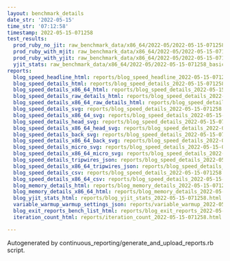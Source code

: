 ```yaml
---
layout: benchmark_details
date_str: '2022-05-15'
time_str: '07:12:58'
timestamp: 2022-05-15-071258
test_results:
  prod_ruby_no_jit: raw_benchmark_data/x86_64/2022-05/2022-05-15-071258_basic_benchmark_prod_ruby_no_jit.json
  prod_ruby_with_mjit: raw_benchmark_data/x86_64/2022-05/2022-05-15-071258_basic_benchmark_prod_ruby_with_mjit.json
  prod_ruby_with_yjit: raw_benchmark_data/x86_64/2022-05/2022-05-15-071258_basic_benchmark_prod_ruby_with_yjit.json
  yjit_stats: raw_benchmark_data/x86_64/2022-05/2022-05-15-071258_basic_benchmark_yjit_stats.json
reports:
  blog_speed_headline_html: reports/blog_speed_headline_2022-05-15-071258.html
  blog_speed_details_html: reports/blog_speed_details_2022-05-15-071258.html
  blog_speed_details_x86_64_html: reports/blog_speed_details_2022-05-15-071258.x86_64.html
  blog_speed_details_raw_details_html: reports/blog_speed_details_2022-05-15-071258.raw_details.html
  blog_speed_details_x86_64_raw_details_html: reports/blog_speed_details_2022-05-15-071258.x86_64.raw_details.html
  blog_speed_details_svg: reports/blog_speed_details_2022-05-15-071258.svg
  blog_speed_details_x86_64_svg: reports/blog_speed_details_2022-05-15-071258.x86_64.svg
  blog_speed_details_head_svg: reports/blog_speed_details_2022-05-15-071258.head.svg
  blog_speed_details_x86_64_head_svg: reports/blog_speed_details_2022-05-15-071258.x86_64.head.svg
  blog_speed_details_back_svg: reports/blog_speed_details_2022-05-15-071258.back.svg
  blog_speed_details_x86_64_back_svg: reports/blog_speed_details_2022-05-15-071258.x86_64.back.svg
  blog_speed_details_micro_svg: reports/blog_speed_details_2022-05-15-071258.micro.svg
  blog_speed_details_x86_64_micro_svg: reports/blog_speed_details_2022-05-15-071258.x86_64.micro.svg
  blog_speed_details_tripwires_json: reports/blog_speed_details_2022-05-15-071258.tripwires.json
  blog_speed_details_x86_64_tripwires_json: reports/blog_speed_details_2022-05-15-071258.x86_64.tripwires.json
  blog_speed_details_csv: reports/blog_speed_details_2022-05-15-071258.csv
  blog_speed_details_x86_64_csv: reports/blog_speed_details_2022-05-15-071258.x86_64.csv
  blog_memory_details_html: reports/blog_memory_details_2022-05-15-071258.html
  blog_memory_details_x86_64_html: reports/blog_memory_details_2022-05-15-071258.x86_64.html
  blog_yjit_stats_html: reports/blog_yjit_stats_2022-05-15-071258.html
  variable_warmup_warmup_settings_json: reports/variable_warmup_2022-05-15-071258.warmup_settings.json
  blog_exit_reports_bench_list_html: reports/blog_exit_reports_2022-05-15-071258.bench_list.html
  iteration_count_html: reports/iteration_count_2022-05-15-071258.html

---
```

Autogenerated by continuous_reporting/generate_and_upload_reports.rb script.

